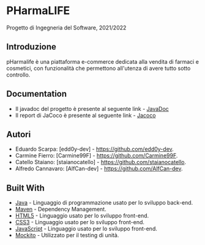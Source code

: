 # PHarmaLIFE
Progetto di Ingegneria del Software, 2021/2022

## Introduzione
pHarmalife è una piattaforma e-commerce dedicata alla vendita di farmaci e cosmetici, con funzionalità che permettono all'utenza di avere tutto sotto controllo.

## Documentation
 - Il javadoc del progetto è presente al seguente link - [JavaDoc](https://edd0y-dev.github.io/PHarmaLife-202122/jacoco/)
 - Il report di JaCoco è presente al seguente link - [Jacoco](https://edd0y-dev.github.io/PHarmaLife-202122/jacoco/) 
## Autori
 - Eduardo Scarpa: [edd0y-dev] - https://github.com/edd0y-dev.
 - Carmine Fierro: [Carmine99F] - https://github.com/Carmine99F.
 - Catello Staiano: [staianocatello] - https://github.com/staianocatello.
 - Alfredo Cannavaro: [AlfCan-dev] - https://github.com/AlfCan-dev.

## Built With
 - [Java](https://jdk.java.net/15/) - Linguaggio di programmazione usato per lo sviluppo back-end.
 - [Maven](https://maven.apache.org/) - Dependency Management.
 - [HTML5](https://www.w3schools.com/html/default.asp) - Linguaggio usato per lo sviluppo front-end.
 - [CSS3](https://www.w3schools.com/css/default.asp) - Linguaggio usato per lo sviluppo front-end.
 - [JavaScript](https://www.w3schools.com/js/default.asp) - Linguaggio usato per lo sviluppo front-end.
 - [Mockito](https://site.mockito.org/) - Utilizzato per il testing di unità.
